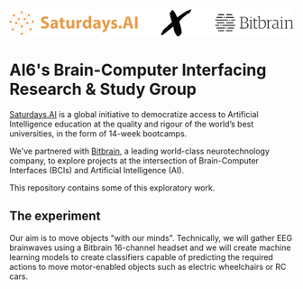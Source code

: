 ![Bitbrain x Saturdays.AI](/assets/bitbrain-x-ai-saturdays-madrid.png)

# AI6's Brain-Computer Interfacing Research & Study Group

[Saturdays.AI](https://saturdays.ai) is a global initiative to democratize access to Artificial Intelligence education at the quality and rigour of the world’s best universities, in the form of 14-week bootcamps.

We've partnered with [Bitbrain](https://bitbrain.com), a leading world-class neurotechnology company, to explore projects at the intersection of Brain-Computer Interfaces (BCIs) and Artificial Intelligence (AI).

This repository contains some of this exploratory work.


## The experiment

Our aim is to move objects "with our minds". Technically, we will gather EEG brainwaves using a Bitbrain 16-channel headset and we will create machine learning models to create classifiers capable of predicting the required actions to move motor-enabled objects such as electric wheelchairs or RC cars.